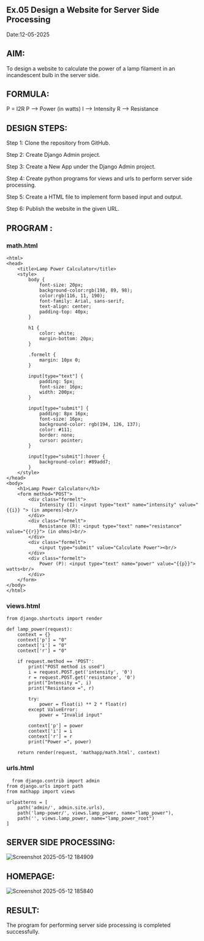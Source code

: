 ## Ex.05 Design a Website for Server Side Processing
Date:12-05-2025
## AIM:
To design a website to calculate the power of a lamp filament in an incandescent bulb in the server side.

## FORMULA:
P = I2R
P --> Power (in watts)
 I --> Intensity
 R --> Resistance

## DESIGN STEPS:
Step 1:
Clone the repository from GitHub.

Step 2:
Create Django Admin project.

Step 3:
Create a New App under the Django Admin project.

Step 4:
Create python programs for views and urls to perform server side processing.

Step 5:
Create a HTML file to implement form based input and output.

Step 6:
Publish the website in the given URL.

## PROGRAM :
### math.html 
```
<html>
<head>
    <title>Lamp Power Calculator</title>
    <style>
        body {
            font-size: 20px;
            background-color:rgb(198, 89, 98);
            color:rgb(116, 11, 190);
            font-family: Arial, sans-serif;
            text-align: center;
            padding-top: 40px;
        }

        h1 {
            color: white;
            margin-bottom: 20px;
        }

        .formelt {
            margin: 10px 0;
        }

        input[type="text"] {
            padding: 5px;
            font-size: 16px;
            width: 200px;
        }

        input[type="submit"] {
            padding: 8px 16px;
            font-size: 16px;
            background-color: rgb(194, 126, 137);
            color: #111;
            border: none;
            cursor: pointer;
        }

        input[type="submit"]:hover {
            background-color: #89add7;
        }
    </style>
</head>
<body>
    <h1>Lamp Power Calculator</h1>
    <form method="POST">
        <div class="formelt">
            Intensity (I): <input type="text" name="intensity" value="{{i}} "> (in amperes)<br/>
        </div>
        <div class="formelt">
            Resistance (R): <input type="text" name="resistance" value="{{r}}"> (in ohms)<br/>
        </div>
        <div class="formelt">
            <input type="submit" value="Calculate Power"><br/>
        </div>
        <div class="formelt">
            Power (P): <input type="text" name="power" value="{{p}}"> watts<br/>
        </div>
    </form>
</body>
</html>

```
### views.html
```
from django.shortcuts import render

def lamp_power(request):
    context = {}
    context['p'] = "0"
    context['i'] = "0"
    context['r'] = "0"

    if request.method == 'POST':
        print("POST method is used")
        i = request.POST.get('intensity', '0')
        r = request.POST.get('resistance', '0')
        print("Intensity =", i)
        print("Resistance =", r)
        
        try:
            power = float(i) ** 2 * float(r)
        except ValueError:
            power = "Invalid input"

        context['p'] = power
        context['i'] = i
        context['r'] = r
        print("Power =", power)

    return render(request, 'mathapp/math.html', context)
```
### urls.html 
```
  from django.contrib import admin
from django.urls import path
from mathapp import views

urlpatterns = [
    path('admin/', admin.site.urls),
    path('lamp-power/', views.lamp_power, name="lamp_power"),
    path('', views.lamp_power, name="lamp_power_root")
]

```
## SERVER SIDE PROCESSING:
![Screenshot 2025-05-12 184909](https://github.com/user-attachments/assets/99a9e787-1964-4576-b420-9b300068c4c3)

## HOMEPAGE:
![Screenshot 2025-05-12 185840](https://github.com/user-attachments/assets/d4c10532-4429-4a34-8aff-5b49a2109e3f)

## RESULT:
The program for performing server side processing is completed successfully.
